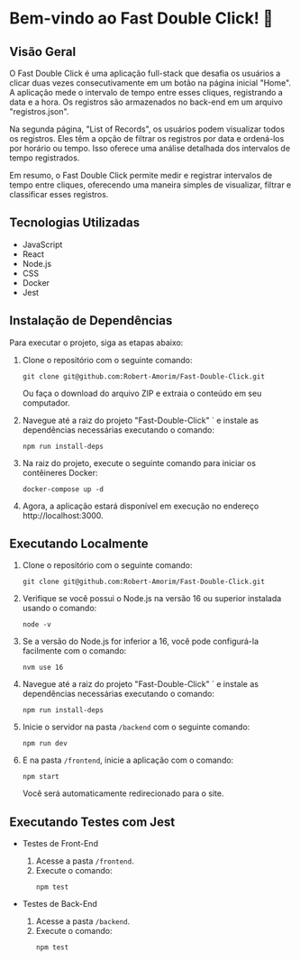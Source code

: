 # Bem-vindo ao Fast Double Click! :rocket:

## Visão Geral
O Fast Double Click é uma aplicação full-stack que desafia os usuários a clicar duas vezes consecutivamente em um botão na página inicial "Home". A aplicação mede o intervalo de tempo entre esses cliques, registrando a data e a hora. Os registros são armazenados no back-end em um arquivo "registros.json".

Na segunda página, "List of Records", os usuários podem visualizar todos os registros. Eles têm a opção de filtrar os registros por data e ordená-los por horário ou tempo. Isso oferece uma análise detalhada dos intervalos de tempo registrados.

Em resumo, o Fast Double Click permite medir e registrar intervalos de tempo entre cliques, oferecendo uma maneira simples de visualizar, filtrar e classificar esses registros.

## Tecnologias Utilizadas
- JavaScript
- React
- Node.js
- CSS
- Docker
- Jest

## Instalação de Dependências
Para executar o projeto, siga as etapas abaixo:

1. Clone o repositório com o seguinte comando:

   ```
   git clone git@github.com:Robert-Amorim/Fast-Double-Click.git
   ```
   Ou faça o download do arquivo ZIP e extraia o conteúdo em seu computador.

2. Navegue até a raiz do projeto "Fast-Double-Click" ` e instale as dependências necessárias executando o comando:
   ```
   npm run install-deps
   ```
3. Na raiz do projeto, execute o seguinte comando para iniciar os contêineres Docker:
   ```
   docker-compose up -d
   ```
5. Agora, a aplicação estará disponível em execução no endereço http://localhost:3000.

## Executando Localmente
1. Clone o repositório com o seguinte comando:
   ```
   git clone git@github.com:Robert-Amorim/Fast-Double-Click.git
   ```

2. Verifique se você possui o Node.js na versão 16 ou superior instalada usando o comando:
   ```
   node -v
   ```

3. Se a versão do Node.js for inferior a 16, você pode configurá-la facilmente com o comando:
   ```
   nvm use 16
   ```

4. Navegue até a raiz do projeto "Fast-Double-Click" ` e instale as dependências necessárias executando o comando:
   ```
   npm run install-deps
   ```

5. Inicie o servidor na pasta `/backend` com o seguinte comando:
   ```
   npm run dev
   ```

6. E na pasta `/frontend`, inicie a aplicação com o comando:
   ```
   npm start
   ```
   Você será automaticamente redirecionado para o site.

## Executando Testes com Jest
- Testes de Front-End
   1. Acesse a pasta `/frontend`.
   2. Execute o comando:
      ```
      npm test
      ```

- Testes de Back-End
   1. Acesse a pasta `/backend`.
   2. Execute o comando:
      ```
      npm test
      ```